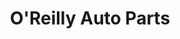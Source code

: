 ---
title: "O'Reilly Auto Parts"
url: /normal/oreilly-auto-parts-south-main-street/
shop: Autoteile
---